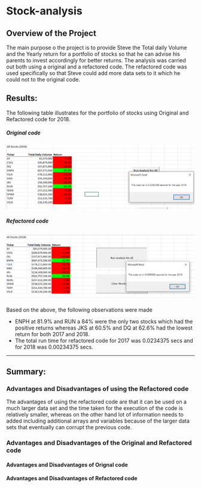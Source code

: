 # **Stock-analysis**
## Overview of the Project
The main purpose o the project is to provide Steve the Total daily Volume and the Yearly return for a portfolio of stocks so that he can advise his parents to invest accordingly for better returns. The analysis was carried out both using a original and a refactored code. The refactored code was used specifically so that Steve could add more data sets to it which he could not to the original code. 
## Results:
The following table illustrates for the portfolio of stocks using Original and Refactored code for 2018.  

##### Original code
![2018 Green Stock analysis with Run time](https://github.com/Manishthapa2022/Stock-analysis/blob/main/Resource/Green_Stocks_2018.png)
##### Refactored code
![2018 VBA Challenge with Run time](https://github.com/Manishthapa2022/Stock-analysis/blob/main/Resource/VBA_Challenge_2018.PNG)
---
Based on the above, the following observations were made
- ENPH at 81.9% and RUN a 84% were the only two stocks which had the positive returns whereas JKS at 60.5% and DQ at 62.6% had the lowest return for both 2017 and 2018.
- The total run time for refactored code for 2017 was 0.0234375 secs and for 2018 was 0.00234375 secs.
--- 
## Summary:
### Advantages and Disadvantages of using the Refactored code
The advantages of using the refactored code are that it can be used on a much larger data set and the time taken for the execution of the code is relatively smaller, whereas on the other hand lot of information needs to added including additional arrays and variables because of the larger data sets that eventually can corrupt the previous code. 
### Advantages and Disadvantages of the Original and Refactored code
#### Advantages and Disadvantages of Orignal code

#### Advantages and Disadvantages of Refactored code
